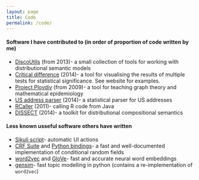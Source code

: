 ```yaml
---
layout: page
title: Code
permalink: /code/
---
```


#### Software I have contributed to (in order of proportion of code written by me)
 - [DiscoUtils](https://github.com/MLCL/DiscoUtils) (from 2013)- a small collection of tools for working with distributional semantic models
 - [Critical difference](https://github.com/mbatchkarov/critical_difference) (2014)- a tool for visualising the results of multiple tests for statistical significance. See website for examples.
 - [Project Plovdiv](https://github.com/mbatchkarov/Plovdiv) (from 2009)- a tool for teaching graph theory and mathematical epidemiology
 - [US address parser](https://github.com/datamade/usaddress) (2014)- a statistical parser for US addresses
 - [RCaller](https://code.google.com/p/rcaller/) (2011)- calling R code from Java
 - [DISSECT](https://github.com/composes-toolkit/dissect) (2014)- a toolkit for distributional compositional semantics

#### Less known usseful software others have written
- [Sikuli script](http://www.sikuli.org)- automatic UI actions
- [CRF Suite](http://www.chokkan.org/software/crfsuite/) and [Python bindings](https://github.com/tpeng/python-crfsuite)- a fast and well-documented implementation of conditional random fields
- [word2vec](https://code.google.com/p/word2vec/) and [GloVe](http://www-nlp.stanford.edu/projects/glove/)- fast and accurate neural word embeddings
- [gensim](http://radimrehurek.com/gensim/)- fast topic modelling in python (contains a re-implementation of `word2vec`)
